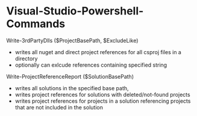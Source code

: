 # Visual-Studio-Powershell-Commands

Write-3rdPartyDlls ($ProjectBasePath, $ExcludeLike)
 - writes all nuget and direct project references for all csproj files in a directory
 - optionally can exlcude references containing specified string

Write-ProjectReferenceReport ($SolutionBasePath)
 - writes all solutions in the specified base path, 
 - writes project references for solutions with deleted/not-found projects
 - writes project references for projects in a solution referencing projects that are not included in the solution
